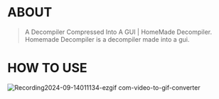 # ABOUT
> A Decompiler Compressed Into A GUI | HomeMade Decompiler.
Homemade Decompiler is a decompiler made into a gui.



# HOW TO USE
![Recording2024-09-14011134-ezgif com-video-to-gif-converter](https://github.com/user-attachments/assets/ec42018e-e788-4de4-b2ac-4ab5e0608ebf)
